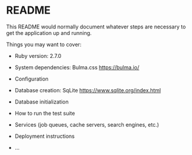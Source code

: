 # README

This README would normally document whatever steps are necessary to get the
application up and running.

Things you may want to cover:

* Ruby version: 2.7.0

* System dependencies: Bulma.css https://bulma.io/

* Configuration

* Database creation: SqLite https://www.sqlite.org/index.html

* Database initialization

* How to run the test suite

* Services (job queues, cache servers, search engines, etc.)

* Deployment instructions

* ...
